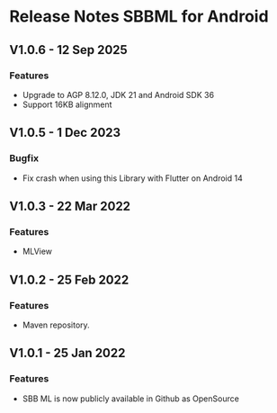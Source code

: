 # Release Notes SBBML for Android

## V1.0.6 - 12 Sep 2025
### Features
* Upgrade to AGP 8.12.0, JDK 21 and Android SDK 36
* Support 16KB alignment

## V1.0.5 - 1 Dec 2023
### Bugfix
* Fix crash when using this Library with Flutter on Android 14

## V1.0.3 - 22 Mar 2022
### Features
* MLView

## V1.0.2 - 25 Feb 2022
### Features
* Maven repository.

## V1.0.1 - 25 Jan 2022
### Features
* SBB ML is now publicly available in Github as OpenSource
